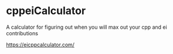 cppeiCalculator
===============

A calculator for figuring out when you will max out your cpp and ei contributions

https://eicppcalculator.com/
